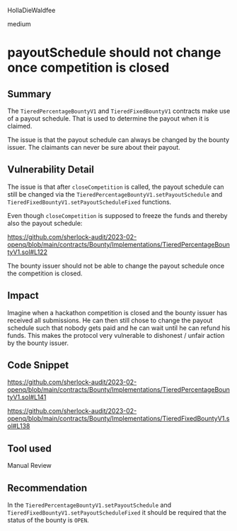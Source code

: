 HollaDieWaldfee

medium

# payoutSchedule should not change once competition is closed

## Summary
The `TieredPercentageBountyV1` and `TieredFixedBountyV1` contracts make use of a payout schedule. That is used to determine the payout when it is claimed.

The issue is that the payout schedule can always be changed by the bounty issuer. The claimants can never be sure about their payout.

## Vulnerability Detail
The issue is that after `closeCompetition` is called, the payout schedule can still be changed via the `TieredPercentageBountyV1.setPayoutSchedule` and `TieredFixedBountyV1.setPayoutScheduleFixed` functions.

Even though `closeCompetition` is supposed to freeze the funds and thereby also the payout schedule:

https://github.com/sherlock-audit/2023-02-openq/blob/main/contracts/Bounty/Implementations/TieredPercentageBountyV1.sol#L122

The bounty issuer should not be able to change the payout schedule once the competition is closed.

## Impact
Imagine when a hackathon competition is closed and the bounty issuer has received all submissions. He can then still chose to change the payout schedule such that nobody gets paid and he can wait until he can refund his funds. This makes the protocol very vulnerable to dishonest / unfair action by the bounty issuer.

## Code Snippet
https://github.com/sherlock-audit/2023-02-openq/blob/main/contracts/Bounty/Implementations/TieredPercentageBountyV1.sol#L141

https://github.com/sherlock-audit/2023-02-openq/blob/main/contracts/Bounty/Implementations/TieredFixedBountyV1.sol#L138

## Tool used
Manual Review

## Recommendation
In the `TieredPercentageBountyV1.setPayoutSchedule` and `TieredFixedBountyV1.setPayoutScheduleFixed` it should be required that the status of the bounty is `OPEN`.